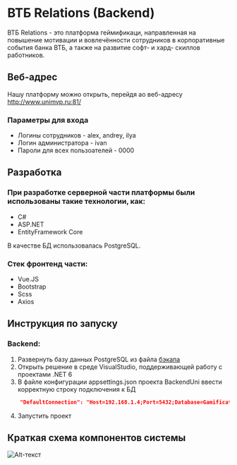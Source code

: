 # ВТБ Relations (Backend)
ВТБ Relations - это платформа геймификаци, направленная на повышение мотивации и вовлечённости сотрудников в корпоративные события банка ВТБ, а также на развитие софт- и хард- скиллов работников.

## Веб-адрес
Нашу платформу можно открыть, перейдя ао веб-адресу http://www.unimvp.ru:81/

### Параметры для входа
- Логины сотрудников - alex, andrey, ilya
- Логин администратора - ivan
- Пароли для всех пользоателей - 0000


## Разработка
### При разработке серверной части платформы были использованы такие технологии, как:
- C#
- ASP.NET
- EntityFramework Core

В качестве БД использовалась PostgreSQL.

### Стек фронтенд части:
- Vue.JS
- Bootstrap
- Scss
- Axios 

## Инструкция по запуску 
### Backend:
1. Развернуть базу данных PostgreSQL из файла [бэкапа](https://github.com/MaxTube-dot/BackendUni/blob/master/BackupDB) 
2. Открыть решение в среде VisualStudio, поддерживающей работу с проектами .NET 6
3. В файле конфигурации appsettings.json проекта BackendUni ввести корректную строку подключения к БД
```json
    "DefaultConnection": "Host=192.168.1.4;Port=5432;Database=GamificationDB;Username=postgres;Password=110011"
```
4. Запустить проект

## Краткая схема компонентов системы
![Alt-текст](https://sun9-72.userapi.com/impg/1MjRoaNewXpIa1tpNYLi3Rz_hSxF90C30w8eVA/V75AmSVQHVM.jpg?size=378x230&quality=95&sign=4c148294afedc0c232cdf360a1cfb9ce&type=album)
